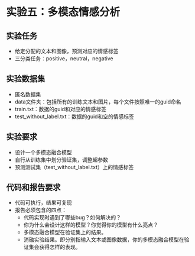 # 实验五：多模态情感分析

## 实验任务

- 给定分配的文本和图像，预测对应的情感标签
- 三分类任务：positive，neutral，negative

## 实验数据集

- 匿名数据集
- data文件夹：包括所有的训练文本和图片，每个文件按照唯一的guid命名
- train.txt：数据的guid和对应的情感标签
- test_without_label.txt：数据的guid和空的情感标签

## 实验要求

- 设计一个多模态融合模型
- 自行从训练集中划分验证集，调整超参数
- 预测测试集（test_without_label.txt）上的情感标签

## 代码和报告要求

- 代码可执行，结果可复现
- 报告必须包含的四点：
    - 代码实现时遇到了哪些bug？如何解决的？
    - 你为什么会设计这样的模型？你觉得你的模型有什么亮点？
    - 多模态融合模型在验证集上的结果。
    - 消融实验结果。即分别指输入文本或图像数据，你的多模态融合模型在验证集会获得怎样的表现。
